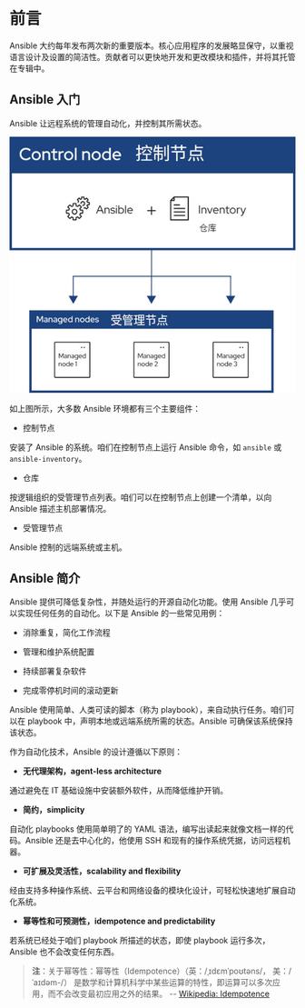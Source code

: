# 前言

Ansible 大约每年发布两次新的重要版本。核心应用程序的发展略显保守，以重视语言设计及设置的简洁性。贡献者可以更快地开发和更改模块和插件，并将其托管在专辑中。

## Ansible 入门

Ansible 让远程系统的管理自动化，并控制其所需状态。

![Ansible 仓库起步](images/ansible_inv_start.jpeg)

如上图所示，大多数 Ansible 环境都有三个主要组件：

- 控制节点

安装了 Ansible 的系统。咱们在控制节点上运行 Ansible 命令，如 `ansible` 或 `ansible-inventory`。

- 仓库

按逻辑组织的受管理节点列表。咱们可以在控制节点上创建一个清单，以向 Ansible 描述主机部署情况。

- 受管理节点

Ansible 控制的远端系统或主机。


## Ansible 简介

Ansible 提供可降低复杂性，并随处运行的开源自动化功能。使用 Ansible 几乎可以实现任何任务的自动化。以下是 Ansible 的一些常见用例：

- 消除重复，简化工作流程

- 管理和维护系统配置

- 持续部署复杂软件

- 完成零停机时间的滚动更新

Ansible 使用简单、人类可读的脚本（称为 playbook），来自动执行任务。咱们可以在 playbook 中，声明本地或远端系统所需的状态。Ansible 可确保该系统保持该状态。

作为自动化技术，Ansible 的设计遵循以下原则：

- **无代理架构，agent-less architecture**

通过避免在 IT 基础设施中安装额外软件，从而降低维护开销。

- **简约，simplicity**

自动化 playbooks 使用简单明了的 YAML 语法，编写出读起来就像文档一样的代码。Ansible 还是去中心化的，他使用 SSH 和现有的操作系统凭据，访问远程机器。

- **可扩展及灵活性，scalability and flexibility**

经由支持多种操作系统、云平台和网络设备的模块化设计，可轻松快速地扩展自动化系统。

- **幂等性和可预测性，idempotence and predictability**

若系统已经处于咱们 playbook 所描述的状态，即使 playbook 运行多次，Ansible 也不会改变任何东西。

> **注**：关于幂等性：幂等性（Idempotence）（英：/ˌɪdɛmˈpoʊtəns/， 美：/ˈaɪdəm-/） 是数学和计算机科学中某些运算的特性，即运算可以多次应用，而不会改变最初应用之外的结果。
> -- [Wikipedia: Idempotence](https://en.wikipedia.org/wiki/Idempotence)
